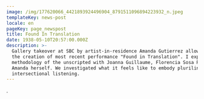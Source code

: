 ```yaml
---
image: /img/177620066_4421893924496904_8791511096894223932_n.jpeg
templateKey: news-post
locale: en
pageKey: page_newspost
title: Found In Translation
date: 1938-05-10T20:57:00.000Z
description: >-
  Gallery takeover at SBC by artist-in-residence Amanda Gutierrez allowed for
  the creation of most recent performance "Found in Translation". I explored my
  methodology of the unscripted with Joanna Guillaume, Florencia Sosa Rey and
  Amanda herself. We investigated what it feels like to embody plurilingual
  intersectional listening.
---
```

.
